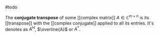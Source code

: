 #todo 

The **conjugate transpose** of some [[complex matrix]] $A\in \mathbb C^{m\times n}$ is its [[transpose]] with the [[complex conjugate]] applied to all its entries. It's denotes as $A^\mathrm{H}$, $\overline{A}$ or $A^*$.
